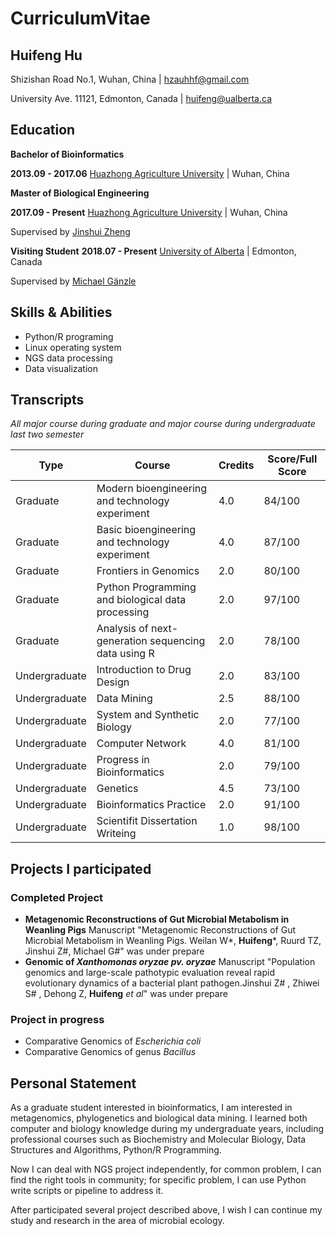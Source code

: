 # CurriculumVitae
## Huifeng Hu
Shizishan Road No.1, Wuhan, China | hzauhhf@gmail.com

University Ave. 11121, Edmonton, Canada | huifeng@ualberta.ca

## Education
**Bachelor of Bioinformatics**

**2013.09 - 2017.06**  [Huazhong Agriculture University](http://www.hzau.edu.cn/en/HOME.htm) | Wuhan, China

**Master of Biological Engineering**

**2017.09 - Present** [Huazhong Agriculture University](http://www.hzau.edu.cn/en/HOME.htm) | Wuhan, China

Supervised by [Jinshui Zheng](https://scholar.google.com.tw/citations?hl=zh-CN&user=L9z2gMAAAAAJ&view_op=list_works&sortby=pubdate)

**Visiting Student** 
**2018.07 - Present**    [University of Alberta](https://www.ualberta.ca/) | Edmonton, Canada

Supervised by [Michael Gänzle](https://scholar.google.ca/citations?user=Zc29kvEAAAAJ&hl=en)

## Skills & Abilities

*	Python/R programing
*   Linux operating system
*	NGS data processing
*	Data visualization

## Transcripts
*All major course during graduate and major course during undergraduate last two semester*

|Type|Course|Credits |Score/Full Score|
|--|--|--|--|
|Graduate|Modern bioengineering and technology experiment|4.0|84/100
|Graduate|Basic bioengineering and technology experiment|4.0|87/100|
|Graduate|Frontiers in Genomics|2.0|80/100
|Graduate|Python Programming and biological data processing|2.0|97/100
|Graduate|Analysis of next-generation sequencing data using R|2.0| 78/100
|Undergraduate|Introduction to Drug Design|2.0|83/100
|Undergraduate|Data Mining| 2.5|88/100|
|Undergraduate|System and Synthetic Biology|2.0|77/100
|Undergraduate|Computer Network|4.0|81/100
|Undergraduate|Progress in Bioinformatics|2.0|79/100
|Undergraduate|Genetics | 4.5| 73/100
|Undergraduate|Bioinformatics Practice|2.0|91/100
|Undergraduate|Scientifit Dissertation Writeing|1.0|98/100

## Projects I participated

### Completed Project
* **Metagenomic Reconstructions of Gut Microbial Metabolism in Weanling Pigs**
Manuscript "Metagenomic Reconstructions of Gut Microbial Metabolism in Weanling Pigs. Weilan W*, **Huifeng***, Ruurd TZ, Jinshui Z#, Michael G#" was under prepare
* **Genomic of *Xanthomonas oryzae pv. oryzae*** 
Manuscript "Population genomics and large-scale pathotypic evaluation reveal rapid evolutionary dynamics of a bacterial plant pathogen.Jinshui Z# , Zhiwei S# , Dehong Z, **Huifeng** *et al*" was under prepare
### Project in progress
* Comparative Genomics of *Escherichia coli*
* Comparative Genomics of genus *Bacillus*

## Personal Statement
As a graduate student interested in bioinformatics, I am interested in metagenomics, phylogenetics and biological data mining. I learned both computer and biology knowledge during my undergraduate years, including professional courses such as Biochemistry and Molecular Biology, Data Structures and Algorithms, Python/R Programming. 

Now I can deal with NGS project independently, for common problem, I can find the right tools in community; for specific problem, I can use Python write scripts or pipeline to address it.

After participated several project described above, I wish I can continue my study and research in the area of microbial ecology. 